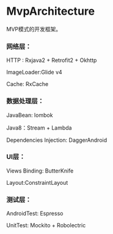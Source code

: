 # MvpArchitecture

MVP模式的开发框架。

### 网络层：

HTTP : Rxjava2 + Retrofit2 + Okhttp

ImageLoader:Glide v4

Cache: RxCache

### 数据处理层：

JavaBean: lombok

Java8：Stream + Lambda

Dependencies Injection: DaggerAndroid

### UI层：

Views Binding: ButterKnife

Layout:ConstraintLayout

### 测试层：

AndroidTest: Espresso

UnitTest: Mockito + Robolectric

